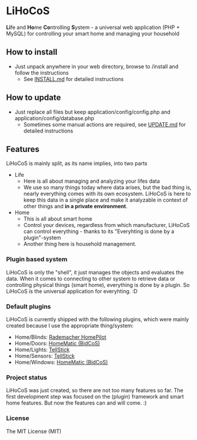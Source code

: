 LiHoCoS
=======

**Li**fe and **Ho**me **Co**ntrolling **S**ystem - a universal web application (PHP + MySQL) for controlling your smart home and managing your household

## How to install
* Just unpack anywhere in your web directory, browse to /install and follow the instructions
    * See [INSTALL.md](INSTALL.md) for detailed instructions

## How to update
* Just replace all files but keep application/config/config.php and application/config/database.php
    * Sometimes some manual actions are required, see [UPDATE.md](UPDATE.md) for detailed instructions

## Features
LiHoCoS is mainly split, as its name implies, into two parts
* Life
  * Here is all about managing and analyzing your lifes data
  * We use so many things today where data arises, but the bad thing is, nearly everything comes with its own ecosystem.
LiHoCoS is here to keep this data in a single place and make it analyzable in context of other things and **in a private environment**.
* Home
  * This is all about smart home
  * Control your devices, regardless from which manufacturer, LiHoCoS can control everything - thanks to its "Everyhting is done by a plugin"-system
  * Another thing here is household management.

### Plugin based system
LiHoCoS is only the "shell", it just manages the objects and evaluates the data.
When it comes to connecting to other system to retrieve data or controlling physical things (smart home), everything is done by a plugin.
So LiHoCoS is the universal application for everyhting. :D

### Default plugins
LiHoCoS is currently shipped with the following plugins, which were mainly created because I use the appropriate  thing/system:
* Home/Blinds: [Rademacher HomePilot](http://homepilot.rademacher.de/)
* Home/Doors: [HomeMatic (BidCoS)](http://www.homematic.com/)
* Home/Lights: [TellStick](http://www.telldus.se/products/tellstick)
* Home/Sensors: [TellStick](http://www.telldus.se/products/tellstick)
* Home/Windows: [HomeMatic (BidCoS)](http://www.homematic.com/)

### Project status
LiHoCoS was just created, so there are not too many features so far.
The first development step was focused on the (plugin) framework and smart home features.
But now the features can and will come. :)

### License
The MIT License (MIT)
